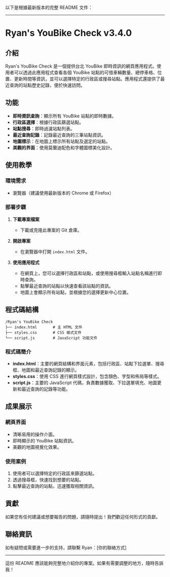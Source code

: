 以下是根據最新版本的完整 README 文件：

---

# Ryan's YouBike Check v3.4.0

## 介紹

Ryan's YouBike Check 是一個提供台北 YouBike 即時資訊的網頁應用程式。使用者可以透過此應用程式查看各個 YouBike 站點的可借車輛數量、總停車格、位置、更新時間等資訊，並可以選擇特定的行政區或搜尋站點。應用程式還提供了最近查詢的站點歷史記錄，便於快速訪問。

## 功能

- **即時資訊查詢**：顯示所有 YouBike 站點的即時數據。
- **行政區選擇**：根據行政區篩選站點。
- **站點搜尋**：即時過濾站點列表。
- **最近查詢記錄**：記錄最近查詢的三筆站點資訊。
- **地圖標示**：在地圖上標示所有站點及選定的站點。
- **美觀的界面**：使用莫蘭迪配色和字體圖標美化設計。

## 使用教學

### 環境需求

- 瀏覽器（建議使用最新版本的 Chrome 或 Firefox）

### 部署步驟

1. **下載專案檔案**
   - 下載或克隆此專案的 Git 倉庫。

2. **開啟專案**
   - 在瀏覽器中打開 `index.html` 文件。

3. **使用應用程式**
   - 在網頁上，您可以選擇行政區和站點，或使用搜尋框輸入站點名稱進行即時查詢。
   - 點擊最近查詢的站點以快速查看該站點的資訊。
   - 地圖上會顯示所有站點，並根據您的選擇更新中心位置。

## 程式碼結構

```
/Ryan's YouBike Check
├── index.html       # 主 HTML 文件
├── styles.css       # CSS 樣式文件
└── script.js        # JavaScript 功能文件
```

### 程式碼簡介

- **index.html**：主要的網頁結構和界面元素，包括行政區、站點下拉選單、搜尋框、地圖和最近查詢記錄的顯示。
- **styles.css**：使用 CSS 進行網頁樣式設計，包含顏色、字型和佈局等樣式。
- **script.js**：主要的 JavaScript 代碼，負責數據獲取、下拉選單填充、地圖更新和最近查詢的記錄等功能。

## 成果展示

### 網頁界面

- 清晰易用的操作介面。
- 即時顯示的 YouBike 站點資訊。
- 美觀的地圖視覺化效果。

### 使用案例

1. 使用者可以選擇特定的行政區來篩選站點。
2. 透過搜尋框，快速找到想要的站點。
3. 點擊最近查詢的站點，迅速獲取相關資訊。

## 貢獻

如果您有任何建議或想要報告的問題，請隨時提出！我們歡迎任何形式的貢獻。

## 聯絡資訊

如有疑問或需要進一步的支持，請聯繫 Ryan：[你的聯絡方式]

---

這份 README 應該能夠完整地介紹你的專案。如果有需要調整的地方，隨時告訴我！